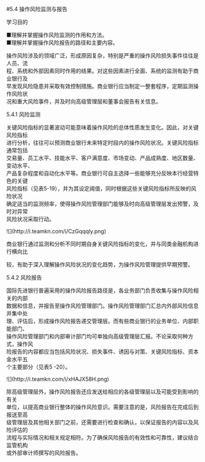 #5.4 操作风险监测与报告
<p>学习目的 </p>
    <p>■理解并掌握操作风险监测的作用和方法。 <br />
      ■理解并掌握操作风险报告的路径和主要内容。 </p>
    <p>操作风险涉及的领域广泛，形成原因复杂，特别是严重的操作风险损失事件往往是人员、流 <br />
      程、系统和外部因素同时作用的结果。对这些因素进行全面、系统的监测有助于商业银行及 <br />
      早发现风险隐患并采取有效控制措施。商业银行应当制定一整套程序，定期监测操作风险状 <br />
      况和重大风险事件，并及时向高级管理层和董事会报告有关信息。</p>
    <p>5.4.1 风险监测 </p>
    <p>关键风险指标的显著波动可能意味着操作风险的总体性质发生变化。因此，对关键风险指标 <br />
      进行分析，往往可以预测商业银行未来特定时段内的操作风险状况。关键风险指标通常包括 <br />
      交易量、员工水平、技能水平、客户满意度、市场变动、产品成熟度、地区数量、变动水平、 <br />
      产品复杂程度和自动化水平等。商业银行可自主选择一些能够充分反映本行经营特色的关键 <br />
      风险指标（见表5-19），并为其设定阈值，同时根据这些关键风险指标所反映的风险状况 <br />
      确定适当的监测频率，使得操作风险管理部门能够及时向高级管理层发出预警，及时对异常 <br />
    风险状况采取行动。 </p>
    <p>![](http://i.teamkn.com/i/CzGqqqly.png)</p>
    <p>商业银行通过监测和分析不同时期自身关键风险指标的变化，并与同类金融机构进行横向比 </p>
    <p>较，有助于深入理解操作风险状况的变化趋势，为操作风险管理提供早期预警。</p>
    <p>5.4.2 风险报告</p>
    <p>国际先进银行普遍采用的操作风险报告路径是，各业务部门负责收集与操作风险相关的内部 <br />
      数据和信息，并报告至操作风险管理部门。操作风险管理部门汇总内外部风险信息并集中处 <br />
      理、评估后，形成操作风险报告递交管理层。而有些商业银行的业务单位、内部职能部门、 <br />
      操作风险管理部门和内部审计部门均可单独向高级管理层汇报。不论采取何种方式，操作风 <br />
      险报告的内容都应当包括风险状况、损失事件、诱因与对策、关键风险指标、资本金水平五 <br />
    个主要部分（见表5 -20）。</p>
    <p>![](http://i.teamkn.com/i/xHAJX58H.png)</p>
    <p>除高级管理层外，操作风险报告还应发送给相应的各级管理层以及可能受到影响的有关 <br />
      单位，以提高商业银行整体的操作风险意识。需要注意的是，风险报告在完成后到报送至高 <br />
      级管理层及其他相关部门之前，还需要进行检查和确认，以保证报告的内容以及风险评估的 <br />
      流程与实际情况和相关规定相符。为了确保风险报告的有效性和可靠性，建议结合监管机构 <br />
    或外部审计师撰写的风险报告。 </p>